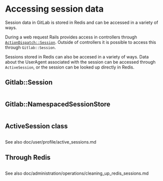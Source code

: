 # Accessing session data

Session data in GitLab is stored in Redis and can be accessed in a variety of ways.

During a web request Rails provides access in controllers through [`ActionDispatch::Session`](https://guides.rubyonrails.org/action_controller_overview.html#session). Outside of controllers it is possible to access this through `Gitlab::Session`.

Sessions stored in Redis can also be accesed in a variety of ways. Data about the UserAgent associated with the session can be accessed through `ActiveSession`, or the session can be looked up directly in Redis.

## Gitlab::Session


```ruby
```

## Gitlab::NamespacedSessionStore


```ruby
```

## ActiveSession class


```ruby
```

See also doc/user/profile/active_sessions.md

## Through Redis

```ruby
```

See also doc/administration/operations/cleaning_up_redis_sessions.md